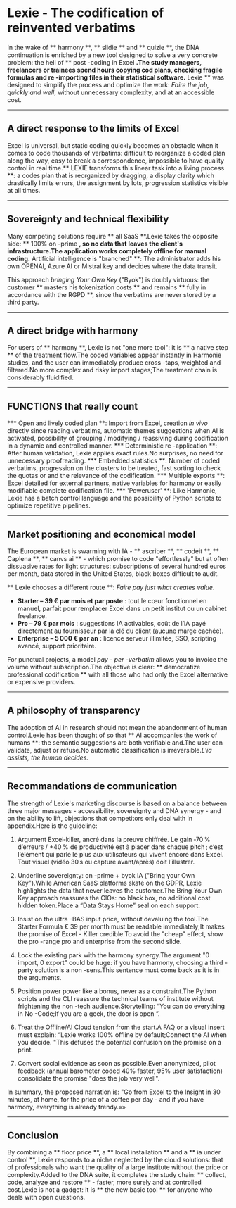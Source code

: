 # Lexie - The codification of reinvented verbatims

In the wake of ** harmony **, ** slidie ** and ** quizie **, the DNA continuation is enriched by a new tool designed to solve a very concrete problem: the hell of ** post -coding in Excel **.The study managers, freelancers or trainees spend hours copying cod plans, checking fragile formulas and re -importing files in their statistical software.** Lexie ** was designed to simplify the process and optimize the work: _Faire the job, quickly and well_, without unnecessary complexity, and at an accessible cost.

---

## A direct response to the limits of Excel
Excel is universal, but static coding quickly becomes an obstacle when it comes to code thousands of verbatims: difficult to reorganize a coded plan along the way, easy to break a correspondence, impossible to have quality control in real time.** LEXIE transforms this linear task into a living process **: a codes plan that is reorganized by dragging, a display clarity which drastically limits errors, the assignment by lots, progression statistics visible at all times.

---

## Sovereignty and technical flexibility
Many competing solutions require ** all SaaS **.Lexie takes the opposite side: ** 100% on -prime **, so no data that leaves the client's infrastructure.The application works completely offline for manual coding.** Artificial intelligence is "branched" **: The administrator adds his own OPENAI, Azure AI or Mistral key and decides where the data transit.

This approach _bringing Your Own Key_ ("Byok") is doubly virtuous: the customer ** masters his tokenization costs ** and remains ** fully in accordance with the RGPD **, since the verbatims are never stored by a third party.

---

## A direct bridge with harmony
For users of ** harmony **, Lexie is not "one more tool": it is ** a native step ** of the treatment flow.The coded variables appear instantly in Harmonie studies, and the user can immediately produce cross -taps, weighted and filtered.No more complex and risky import stages;The treatment chain is considerably fluidified.

---

## FUNCTIONS that really count
*** Open and lively coded plan **: Import from Excel, creation _in vivo_ directly since reading verbatims, automatic themes suggestions when AI is activated, possibility of grouping / modifying / reassiving during codification in a dynamic and controlled manner.
*** Deterministic re -application **: After human validation, Lexie applies exact rules.No surprises, no need for unnecessary proofreading.
*** Embedded statistics **: Number of coded verbatims, progression on the clusters to be treated, fast sorting to check the quotas or and the relevance of the codification.
*** Multiple exports **: Excel detailed for external partners, native variables for harmony or easily modifiable complete codification file.
*** 'Poweruser' **: Like Harmonie, Lexie has a batch control language and the possibility of Python scripts to optimize repetitive pipelines.

---

## Market positioning and economical model
The European market is swarming with IA - ** ascriber **, ** codeit **, ** Caplena **, ** canvs ai ** - which promise to code "effortlessly" but at often dissuasive rates for light structures: subscriptions of several hundred euros per month, data stored in the United States, black boxes difficult to audit.

** Lexie chooses a different route **: _Faire pay just what creates value_.

* **Starter – 39 € par mois et par poste** : tout le cœur fonctionnel en manuel, parfait pour remplacer Excel dans un petit institut ou un cabinet freelance.
* **Pro – 79 € par mois** : suggestions IA activables, coût de l’IA payé directement au fournisseur par la clé du client (aucune marge cachée).
* **Enterprise – 5 000 € par an** : licence serveur illimitée, SSO, scripting avancé, support prioritaire.

For punctual projects, a model _pay - per -verbatim_ allows you to invoice the volume without subscription.The objective is clear: ** democratize professional codification ** with all those who had only the Excel alternative or expensive providers.

---

## A philosophy of transparency
The adoption of AI in research should not mean the abandonment of human control.Lexie has been thought of so that ** AI accompanies the work of humans **: the semantic suggestions are both verifiable and.The user can validate, adjust or refuse.No automatic classification is irreversible._L’ia assists, the human decides._

---

## Recommandations de communication

The strength of Lexie's marketing discourse is based on a balance between three major messages - accessibility, sovereignty and DNA synergy - and on the ability to lift, objections that competitors only deal with in appendix.Here is the guideline:

1. Argument Excel‑killer, ancré dans la preuve chiffrée. Le gain ‑70 % d’erreurs / +40 % de productivité est à placer dans chaque pitch ; c’est l’élément qui parle le plus aux utilisateurs qui vivent encore dans Excel. Tout visuel (vidéo 30 s ou capture avant/après) doit l’illustrer.

2. Underline sovereignty: on -prime + byok IA ("Bring your Own Key").While American SaaS platforms skate on the GDPR, Lexie highlights the data that never leaves the customer.The Bring Your Own Key approach reassures the CIOs: no black box, no additional cost hidden token.Place a “Data Stays Home” seal on each support.

3. Insist on the ultra -BAS input price, without devaluing the tool.The Starter Formula € 39 per month must be readable immediately;It makes the promise of Excel - Killer credible.To avoid the "cheap" effect, show the pro -range pro and enterprise from the second slide.

4. Lock the existing park with the harmony synergy.The argument "0 import, 0 export" could be huge: if you have harmony, choosing a third -party solution is a non -sens.This sentence must come back as it is in the arguments.

5. Position power power like a bonus, never as a constraint.The Python scripts and the CLI reassure the technical teams of institute without frightening the non -tech audience.Storytelling: “You can do everything in No -Code;If you are a geek, the door is open ”.

6. Treat the Offline/AI Cloud tension from the start.A FAQ or a visual insert must explain: “Lexie works 100% offline by default;Connect the AI ​​when you decide. "This defuses the potential confusion on the promise on a print.

7. Convert social evidence as soon as possible.Even anonymized, pilot feedback (annual barometer coded 40% faster, 95% user satisfaction) consolidate the promise "does the job very well".

In summary, the proposed narration is: "Go from Excel to the Insight in 30 minutes, at home, for the price of a coffee per day - and if you have harmony, everything is already trendy.»»

---

## Conclusion
By combining a ** floor price **, a ** local installation ** and a ** ia under control **, Lexie responds to a niche neglected by the cloud solutions: that of professionals who want the quality of a large institute without the price or complexity.Added to the DNA suite, it completes the study chain: ** collect, code, analyze and restore ** - faster, more surely and at controlled cost.Lexie is not a gadget: it is ** the new basic tool ** for anyone who deals with open questions.

